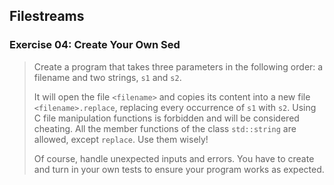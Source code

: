 ## Filestreams
### Exercise 04: Create Your Own Sed
> Create a program that takes three parameters in the following order: a filename and
two strings, `s1` and `s2`.
>
> It will open the file `<filename>` and copies its content into a new file
`<filename>.replace`, replacing every occurrence of `s1` with `s2`.
Using C file manipulation functions is forbidden and will be considered cheating. All
the member functions of the class `std::string` are allowed, except `replace`. Use them
wisely!
>
> Of course, handle unexpected inputs and errors. You have to create and turn in your
own tests to ensure your program works as expected.